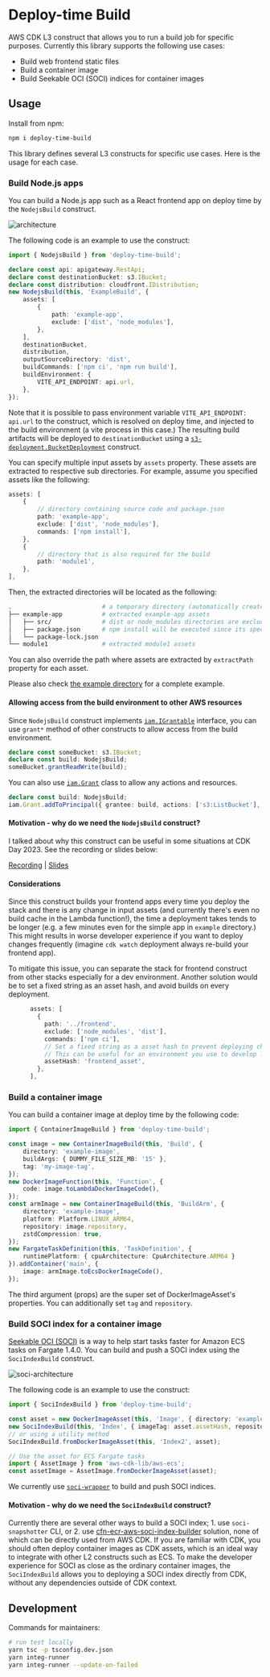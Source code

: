 # Deploy-time Build
AWS CDK L3 construct that allows you to run a build job for specific purposes. Currently this library supports the following use cases:

* Build web frontend static files
* Build a container image
* Build Seekable OCI (SOCI) indices for container images

## Usage
Install from npm:

```sh
npm i deploy-time-build
```

This library defines several L3 constructs for specific use cases. Here is the usage for each case.

### Build Node.js apps

You can build a Node.js app such as a React frontend app on deploy time by the `NodejsBuild` construct.

![architecture](./imgs/architecture.png)

The following code is an example to use the construct:

```ts
import { NodejsBuild } from 'deploy-time-build';

declare const api: apigateway.RestApi;
declare const destinationBucket: s3.IBucket;
declare const distribution: cloudfront.IDistribution;
new NodejsBuild(this, 'ExampleBuild', {
    assets: [
        {
            path: 'example-app',
            exclude: ['dist', 'node_modules'],
        },
    ],
    destinationBucket,
    distribution,
    outputSourceDirectory: 'dist',
    buildCommands: ['npm ci', 'npm run build'],
    buildEnvironment: {
        VITE_API_ENDPOINT: api.url,
    },
});
```

Note that it is possible to pass environment variable `VITE_API_ENDPOINT: api.url` to the construct, which is resolved on deploy time, and injected to the build environment (a vite process in this case.)
The resulting build artifacts will be deployed to `destinationBucket` using a [`s3-deployment.BucketDeployment`](https://docs.aws.amazon.com/cdk/api/v2/docs/aws-cdk-lib.aws_s3_deployment.BucketDeployment.html) construct.

You can specify multiple input assets by `assets` property. These assets are extracted to respective sub directories. For example, assume you specified assets like the following:

```ts
assets: [
    {
        // directory containing source code and package.json
        path: 'example-app',
        exclude: ['dist', 'node_modules'],
        commands: ['npm install'],
    },
    {
        // directory that is also required for the build
        path: 'module1',
    },
],
```

Then, the extracted directories will be located as the following:

```sh
.                         # a temporary directory (automatically created)
├── example-app           # extracted example-app assets
│   ├── src/              # dist or node_modules directories are excluded even if they exist locally.
│   ├── package.json      # npm install will be executed since its specified in `commands` property.
│   └── package-lock.json
└── module1               # extracted module1 assets
```

You can also override the path where assets are extracted by `extractPath` property for each asset.

Please also check [the example directory](./example/) for a complete example. 

#### Allowing access from the build environment to other AWS resources
Since `NodejsBuild` construct implements [`iam.IGrantable`](https://docs.aws.amazon.com/cdk/api/v2/docs/aws-cdk-lib.aws_iam.IGrantable.html) interface, you can use `grant*` method of other constructs to allow access from the build environment.

```ts
declare const someBucket: s3.IBucket;
declare const build: NodejsBuild;
someBucket.grantReadWrite(build);
```

You can also use [`iam.Grant`](https://docs.aws.amazon.com/cdk/api/v2/docs/aws-cdk-lib.aws_iam.Grant.html) class to allow any actions and resources.

```ts
declare const build: NodejsBuild;
iam.Grant.addToPrincipal({ grantee: build, actions: ['s3:ListBucket'], resources:['*'] })
```

#### Motivation - why do we need the `NodejsBuild` construct?
I talked about why this construct can be useful in some situations at CDK Day 2023. See the recording or slides below:

[Recording](https://www.youtube.com/live/b-nSH18gFQk?si=ogEZ2x1NixOj6J6j&t=373) | [Slides](https://speakerdeck.com/tmokmss/deploy-web-frontend-apps-with-aws-cdk)

#### Considerations
Since this construct builds your frontend apps every time you deploy the stack and there is any change in input assets (and currently there's even no build cache in the Lambda function!), the time a deployment takes tends to be longer (e.g. a few minutes even for the simple app in `example` directory.) This might results in worse developer experience if you want to deploy changes frequently (imagine `cdk watch` deployment always re-build your frontend app).

To mitigate this issue, you can separate the stack for frontend construct from other stacks especially for a dev environment. Another solution would be to set a fixed string as an asset hash, and avoid builds on every deployment.

```ts
      assets: [
        {
          path: '../frontend',
          exclude: ['node_modules', 'dist'],
          commands: ['npm ci'],
          // Set a fixed string as a asset hash to prevent deploying changes.
          // This can be useful for an environment you use to develop locally.
          assetHash: 'frontend_asset',
        },
      ],
```

### Build a container image
You can build a container image at deploy time by the following code:

```ts
import { ContainerImageBuild } from 'deploy-time-build';

const image = new ContainerImageBuild(this, 'Build', { 
    directory: 'example-image', 
    buildArgs: { DUMMY_FILE_SIZE_MB: '15' },
    tag: 'my-image-tag',
});
new DockerImageFunction(this, 'Function', {
    code: image.toLambdaDockerImageCode(),
});
const armImage = new ContainerImageBuild(this, 'BuildArm', {
    directory: 'example-image',
    platform: Platform.LINUX_ARM64,
    repository: image.repository,
    zstdCompression: true,
});
new FargateTaskDefinition(this, 'TaskDefinition', { 
    runtimePlatform: { cpuArchitecture: CpuArchitecture.ARM64 } 
}).addContainer('main', {
    image: armImage.toEcsDockerImageCode(),
});
```

The third argument (props) are the super set of DockerImageAsset's properties. You can additionally set `tag` and `repository`.

### Build SOCI index for a container image
[Seekable OCI (SOCI)](https://aws.amazon.com/about-aws/whats-new/2022/09/introducing-seekable-oci-lazy-loading-container-images/) is a way to help start tasks faster for Amazon ECS tasks on Fargate 1.4.0. You can build and push a SOCI index using the `SociIndexBuild` construct.

![soci-architecture](imgs/soci-architecture.png)

The following code is an example to use the construct:

```ts
import { SociIndexBuild } from 'deploy-time-build';

const asset = new DockerImageAsset(this, 'Image', { directory: 'example-image' });
new SociIndexBuild(this, 'Index', { imageTag: asset.assetHash, repository: asset.repository });
// or using a utility method
SociIndexBuild.fromDockerImageAsset(this, 'Index2', asset);

// Use the asset for ECS Fargate tasks
import { AssetImage } from 'aws-cdk-lib/aws-ecs';
const assetImage = AssetImage.fromDockerImageAsset(asset);
```

We currently use [`soci-wrapper`](https://github.com/tmokmss/soci-wrapper) to build and push SOCI indices.

#### Motivation - why do we need the `SociIndexBuild` construct?

Currently there are several other ways to build a SOCI index; 1. use `soci-snapshotter` CLI, or 2. use [cfn-ecr-aws-soci-index-builder](https://github.com/aws-ia/cfn-ecr-aws-soci-index-builder) solution, none of which can be directly used from AWS CDK. If you are familiar with CDK, you should often deploy container images as CDK assets, which is an ideal way to integrate with other L2 constructs such as ECS. To make the developer experience for SOCI as close as the ordinary container images, the `SociIndexBuild` allows you to deploying a SOCI index directly from CDK, without any dependencies outside of CDK context.

## Development
Commands for maintainers:

```sh
# run test locally
yarn tsc -p tsconfig.dev.json
yarn integ-runner
yarn integ-runner --update-on-failed
```

